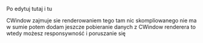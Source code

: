 
Po edytuj tutaj
[](https://github.com/LamaInPijamas/analiza_matematyczna_2/blob/main/Lab2/Main.cpp)
i tu
[](https://github.com/LamaInPijamas/analiza_matematyczna_2/blob/main/Lab2/Mandelbrot.h)

CWindow zajmuje sie renderowaniem tego tam nic skompliowanego nie ma w sumie 
potem dodam jeszcze pobieranie danych z CWindow renderera to wtedy możesz responsywność i poruszanie się

